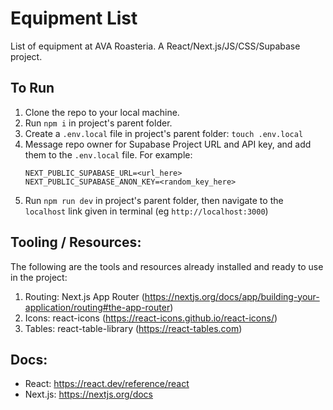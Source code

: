 # Equipment List

List of equipment at AVA Roasteria. A React/Next.js/JS/CSS/Supabase project.

## To Run

1. Clone the repo to your local machine.
2. Run `npm i` in project's parent folder.
3. Create a `.env.local` file in project's parent folder: `touch .env.local`
4. Message repo owner for Supabase Project URL and API key, and add them to the `.env.local` file. For example:
    ```
    NEXT_PUBLIC_SUPABASE_URL=<url_here>
    NEXT_PUBLIC_SUPABASE_ANON_KEY=<random_key_here>
    ```
5. Run `npm run dev` in project's parent folder, then navigate to the `localhost` link given in terminal (eg `http://localhost:3000`)

## Tooling / Resources:

The following are the tools and resources already installed and ready to use in the project:

1. Routing: Next.js App Router (https://nextjs.org/docs/app/building-your-application/routing#the-app-router)
2. Icons: react-icons (https://react-icons.github.io/react-icons/)
3. Tables: react-table-library (https://react-tables.com)

## Docs:

-   React: https://react.dev/reference/react
-   Next.js: https://nextjs.org/docs

